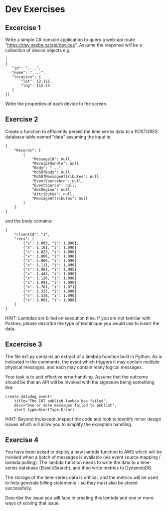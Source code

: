 # Dev Exercises

## Excercise 1
Write a simple C# console application to query a web-api route "https://dev.nexbe.nz/api/devices". Assume the response will be a collection of device objects e.g.

```
[
{
   "id": "....",
   "name": "....",
   "location": {
       "lat": 12.121,
       "lng": 112.55
   } 
}]
```

Write the properties of each device to the screen.

## Exercise 2
Create a function to efficiently persist the time series data to a POSTGRES database table named "data" assuming the input is:

```
{
    "Records": [
        {
            "MessageId": null,
            "ReceiptHandle": null,
            "Body": "...",
            "Md5OfBody": null,
            "Md5OfMessageAttributes": null,
            "EventSourceArn": null,
            "EventSource": null,
            "AwsRegion": null,
            "Attributes": null,
            "MessageAttributes": null
        }
    ]
}
```

and the body contains:
```
{
    "clientId": "1",
    "recs": [
        {"x": 1.003, "i": 1.090},
        {"x": 1.101, "i": 1.090}
        {"x": 1.023, "i": 1.090}
        {"x": 1.000, "i": 1.090}
        {"x": 1.066, "i": 1.090}
        {"x": 1.111, "i": 1.090}
        {"x": 1.901, "i": 1.085}
        {"x": 1.443, "i": 1.090}
        {"x": 1.126, "i": 1.090}
        {"x": 1.091, "i": 1.090}
        {"x": 1.761, "i": 1.071}
        {"x": 1.333, "i": 1.090}
        {"x": 1.334, "i": 1.090}
        {"x": 1.001, "i": 1.088}    
    ]
}
```

HINT: Lambdas are billed on execution time. If you are not familiar with Postres, please describe the type of techinique you would use to insert the data.

## Excercise 3
The file ex1.py contains an extract of a lambda function built in Python. As is indicated in the comments, the event which triggers it may contain multiple physical messages, and each may contain many logical messages. 

Your task is to add effective error handling. Assume that the outcome should be that an API will be invoked with the signature being something like:

```
create_datadog_event(
    title="The IOT publish lambda has failed", 
    desc="One or more messages failed to publish", 
    alert_type=AlertType.Error)
```

HINT: Beyond try/except, inspect the code and look to identify minor design issues which will allow you to simplify the exception handling.

## Exercise 4
You have been asked to deploy a new lambda function to AWS which will be invoked when a batch of messages is available (via event source mapping / lambda polling). The lambda function needs to write the data to a time-series database (ElasticSearch), and then write metrics to DynamobDB. 

The storage of the time-series data is critical, and the metrics will be used to help generate billing statements - so they must also be stored successfully.

Describe the issue you will face in creating this lambda and one or more ways of solving that issue.

